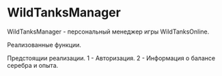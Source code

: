 # WildTanksManager
WildTanksManager - персональный менеджер игры WildTanksOnline.

Реализованные функции.

Предстоящии реализации.
1 - Авторизация. 
2 - Информация о балансе серебра и опыта. 
